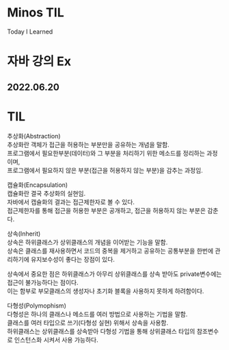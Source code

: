 
# Minos TIL
 Today I Learned


자바 강의 Ex
===================
2022.06.20
-------------------
# TIL
추상화(Abstraction)   
추상화란 객체가 접근을 허용하는 부분만을 공유하는 개념을 말함.   
프로그램에서 필요한부분(데이터)와 그 부분을 처리하기 위한 메소드를 정리하는 과정이며,    
프로그램에서 필요하지 않은 부분(접근을 허용하지 않는 부분)을 감추는 과정임.   
   
캡슐화(Encapsulation)   
캡슐화란 결국 추상화의 실현임.   
자바에서 캡슐화의 결과는 접근제한자로 볼 수 있다.   
접근제한자를 통해 접근을 허용한 부분은 공개하고, 접근을 허용하지 않는 부분은 감춘다.   
   
상속(Inherit)   
상속은 하위클래스가 상위클래스의 개념을 이어받는 기능을 말함.   
상속은 클래스를 재사용하면서 코드의 중복을 제거하고 공유하는 공통부분을 한번에 관리하기에 유지보수성이 좋다는 장점이 있다.   
   
상속에서 중요한 점은 하위클래스가 아무리 상위클래스를 상속 받아도 private변수에는 접근이 불가능하다는 점이다.    
이는 함부로 부모클래스의 생성자나 초기화 블록을 사용하지 못하게 하려함이다.   
   
다형성(Polymophism)   
다형성은 하나의 클래스나 메소드를 여러 방법으로 사용하는 기법을 말함.   
클래스를 여러 타입으로 쓰기(다형성 실현) 위해서 상속을 사용함.   
하위클래스는 상위클래스를 상속받아 다형성 기법을 통해 상위클래스 타입의 참조변수로 인스턴스화 시켜서 사용 가능하다.   
   

